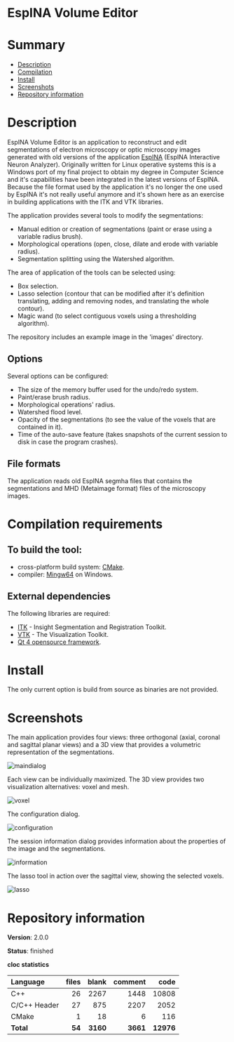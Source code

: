 EspINA Volume Editor
====================

# Summary
- [Description](#description)
- [Compilation](#compilation-requirements)
- [Install](#install)
- [Screenshots](#screenshots)
- [Repository information](#repository-information)

# Description
EspINA Volume Editor is an application to reconstruct and edit segmentations of electron microscopy or optic microscopy images generated with old versions of the application [EspINA](http://cajalbbp.cesvima.upm.es/espina/) (EspINA Interactive Neuron Analyzer). Originally written for Linux operative systems this is a Windows port of my final project to obtain my degree in Computer Science and it's capabilities have been integrated in the latest versions of EspINA. Because the file format used by the application it's no longer the one used by EspINA it's not really useful anymore and it's shown here as an exercise in building applications with the ITK and VTK libraries. 

The application provides several tools to modify the segmentations: 
* Manual edition or creation of segmentations (paint or erase using a variable radius brush). 
* Morphological operations (open, close, dilate and erode with variable radius).
* Segmentation splitting using the Watershed algorithm. 

The area of application of the tools can be selected using:
* Box selection.
* Lasso selection (contour that can be modified after it's definition translating, adding and removing nodes, and translating the whole contour).
* Magic wand (to select contiguous voxels using a thresholding algorithm).

The repository includes an example image in the 'images' directory. 

## Options
Several options can be configured:
* The size of the memory buffer used for the undo/redo system.
* Paint/erase brush radius.
* Morphological operations' radius. 
* Watershed flood level. 
* Opacity of the segmentations (to see the value of the voxels that are contained in it).
* Time of the auto-save feature (takes snapshots of the current session to disk in case the program crashes). 

## File formats
The application reads old EspINA segmha files that contains the segmentations and MHD (Metaimage format) files of the microscopy images. 

# Compilation requirements
## To build the tool:
* cross-platform build system: [CMake](http://www.cmake.org/cmake/resources/software.html).
* compiler: [Mingw64](http://sourceforge.net/projects/mingw-w64/) on Windows.

## External dependencies
The following libraries are required:
* [ITK](https://itk.org/) - Insight Segmentation and Registration Toolkit.
* [VTK](http://www.vtk.org/) - The Visualization Toolkit.
* [Qt 4 opensource framework](http://www.qt.io/).

# Install
The only current option is build from source as binaries are not provided. 

# Screenshots

The main application provides four views: three orthogonal (axial, coronal and sagittal planar views) and a 3D view that provides a volumetric representation of the segmentations. 

![maindialog](https://cloud.githubusercontent.com/assets/12167134/16097616/fbe7b6ba-334e-11e6-9867-a021ba855ae0.jpg)

Each view can be individually maximized. The 3D view provides two visualization alternatives: voxel and mesh. 

![voxel](https://cloud.githubusercontent.com/assets/12167134/16097617/fc487798-334e-11e6-8236-fba813b3cb50.jpg)

The configuration dialog.

![configuration](https://cloud.githubusercontent.com/assets/12167134/16097613/fbaeaca8-334e-11e6-8949-6ddbb2ed932e.jpg)

The session information dialog provides information about the properties of the image and the segmentations. 

![information](https://cloud.githubusercontent.com/assets/12167134/16097614/fbdc2d40-334e-11e6-99d2-075a9e9ab979.jpg)

The lasso tool in action over the sagittal view, showing the selected voxels. 

![lasso](https://cloud.githubusercontent.com/assets/12167134/16097615/fbe50b9a-334e-11e6-9970-dec26e2ffaf4.jpg)

# Repository information

**Version**: 2.0.0

**Status**: finished

**cloc statistics**

| Language                     |files          |blank        |comment      |code    |
|:-----------------------------|--------------:|------------:|------------:|-------:|
| C++                          |  26           |  2267       |   1448      | 10808  |
| C/C++ Header                 |  27           |   875       |   2207      |  2052  |
| CMake                        |   1           |   18        |     6       |   116  |
| **Total**                    | **54**        | **3160**    |   **3661**  | **12976** |
